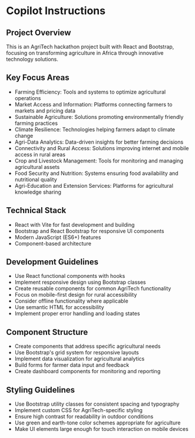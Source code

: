 # Copilot Instructions

<!-- Use this file to provide workspace-specific custom instructions to Copilot. For more details, visit https://code.visualstudio.com/docs/copilot/copilot-customization#_use-a-githubcopilotinstructionsmd-file -->

## Project Overview
This is an AgriTech hackathon project built with React and Bootstrap, focusing on transforming agriculture in Africa through innovative technology solutions.

## Key Focus Areas
- Farming Efficiency: Tools and systems to optimize agricultural operations
- Market Access and Information: Platforms connecting farmers to markets and pricing data
- Sustainable Agriculture: Solutions promoting environmentally friendly farming practices
- Climate Resilience: Technologies helping farmers adapt to climate change
- Agri-Data Analytics: Data-driven insights for better farming decisions
- Connectivity and Rural Access: Solutions improving internet and mobile access in rural areas
- Crop and Livestock Management: Tools for monitoring and managing agricultural assets
- Food Security and Nutrition: Systems ensuring food availability and nutritional quality
- Agri-Education and Extension Services: Platforms for agricultural knowledge sharing

## Technical Stack
- React with Vite for fast development and building
- Bootstrap and React Bootstrap for responsive UI components
- Modern JavaScript (ES6+) features
- Component-based architecture

## Development Guidelines
- Use React functional components with hooks
- Implement responsive design using Bootstrap classes
- Create reusable components for common AgriTech functionality
- Focus on mobile-first design for rural accessibility
- Consider offline functionality where applicable
- Use semantic HTML for accessibility
- Implement proper error handling and loading states

## Component Structure
- Create components that address specific agricultural needs
- Use Bootstrap's grid system for responsive layouts
- Implement data visualization for agricultural analytics
- Build forms for farmer data input and feedback
- Create dashboard components for monitoring and reporting

## Styling Guidelines
- Use Bootstrap utility classes for consistent spacing and typography
- Implement custom CSS for AgriTech-specific styling
- Ensure high contrast for readability in outdoor conditions
- Use green and earth-tone color schemes appropriate for agriculture
- Make UI elements large enough for touch interaction on mobile devices
